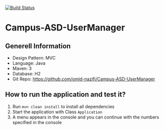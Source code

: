 [![Build Status](https://travisci.com/omid-nazifi/Campus-ASD-UserManager.svg)](https://travis-ci.com/omid-nazifi/Campus-ASD-UserManager)
# Campus-ASD-UserManager

## Generell Information
- Design Pattern: MVC
- Language: Java
- Maven: 3
- Database: H2
- Git Repo: https://github.com/omid-nazifi/Campus-ASD-UserManager

 
## How to run the application and test it?
1. Run `mvn clean install` to install all dependencies 
1. Start the application with Class `Application`
1. A menu appears in the console and you can continue with the numbers specified in the console 
